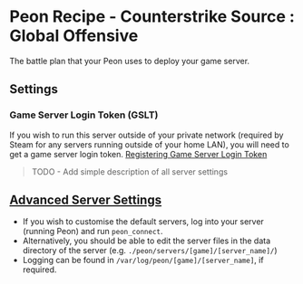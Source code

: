 # Peon Recipe - Counterstrike Source : Global Offensive

The battle plan that your Peon uses to deploy your game server.

## Settings

### Game Server Login Token (GSLT)

If you wish to run this server outside of your private network (required by Steam for any servers running outside of your home LAN), you will need to get a game server login token.
[Registering Game Server Login Token](https://developer.valvesoftware.com/wiki/Counter-Strike:_Global_Offensive_Dedicated_Servers#Registering_Game_Server_Login_Token)

> TODO - Add simple description of all server settings

## [Advanced Server Settings](https://developer.valvesoftware.com/wiki/Counter-Strike:_Global_Offensive_Dedicated_Servers)

- If you wish to customise the default servers, log into your server (running Peon) and run ``peon_connect``.
- Alternatively, you should be able to edit the server files in the data directory of the server (e.g. ``./peon/servers/[game]/[server_name]/``)
- Logging can be found in ``/var/log/peon/[game]/[server_name]``, if required.